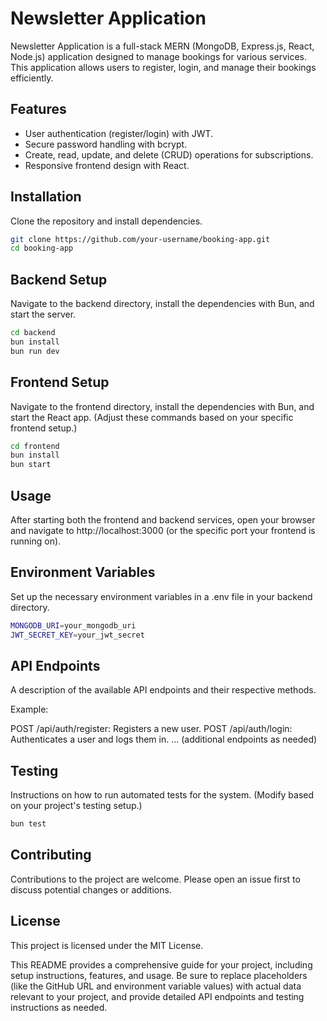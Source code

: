 # Newsletter Application

Newsletter Application is a full-stack MERN (MongoDB, Express.js, React, Node.js) application designed to manage bookings for various services. This application allows users to register, login, and manage their bookings efficiently.

## Features

- User authentication (register/login) with JWT.
- Secure password handling with bcrypt.
- Create, read, update, and delete (CRUD) operations for subscriptions.
- Responsive frontend design with React.

## Installation

Clone the repository and install dependencies.

```bash
git clone https://github.com/your-username/booking-app.git
cd booking-app
```

## Backend Setup

Navigate to the backend directory, install the dependencies with Bun, and start the server.

```bash
cd backend
bun install
bun run dev
```

## Frontend Setup

Navigate to the frontend directory, install the dependencies with Bun, and start the React app. (Adjust these commands based on your specific frontend setup.)

```bash
cd frontend
bun install
bun start
```

## Usage

After starting both the frontend and backend services, open your browser and navigate to http://localhost:3000 (or the specific port your frontend is running on).

## Environment Variables

Set up the necessary environment variables in a .env file in your backend directory.

```bash
MONGODB_URI=your_mongodb_uri
JWT_SECRET_KEY=your_jwt_secret
```

## API Endpoints

A description of the available API endpoints and their respective methods.

Example:

POST /api/auth/register: Registers a new user.
POST /api/auth/login: Authenticates a user and logs them in.
... (additional endpoints as needed)

## Testing

Instructions on how to run automated tests for the system. (Modify based on your project's testing setup.)

```bash
bun test
```

## Contributing

Contributions to the project are welcome. Please open an issue first to discuss potential changes or additions.

## License

This project is licensed under the MIT License.

This README provides a comprehensive guide for your project, including setup instructions, features, and usage. Be sure to replace placeholders (like the GitHub URL and environment variable values) with actual data relevant to your project, and provide detailed API endpoints and testing instructions as needed.
